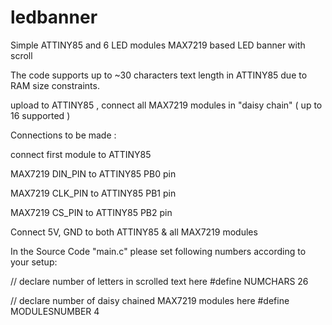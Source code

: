 # ledbanner

Simple ATTINY85 and 6 LED modules MAX7219 based LED banner with scroll

The code supports up to ~30 characters text length in ATTINY85 due to RAM size constraints.

upload to ATTINY85 , connect all  MAX7219 modules in "daisy chain" ( up to 16 supported )

Connections to be made :

connect first module to ATTINY85

MAX7219 DIN_PIN	to ATTINY85	PB0 pin

MAX7219 CLK_PIN	to ATTINY85	PB1 pin

MAX7219 CS_PIN	to ATTINY85 PB2 pin

Connect 5V, GND to both ATTINY85 & all MAX7219 modules

In the Source Code "main.c" please set following numbers according to your setup:

// declare number of letters in scrolled text here
#define NUMCHARS		26

// declare number of daisy chained MAX7219 modules here
#define MODULESNUMBER           4


